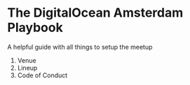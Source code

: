 # The DigitalOcean Amsterdam Playbook

A helpful guide with all things to setup the meetup

1. Venue
2. Lineup
3. Code of Conduct
